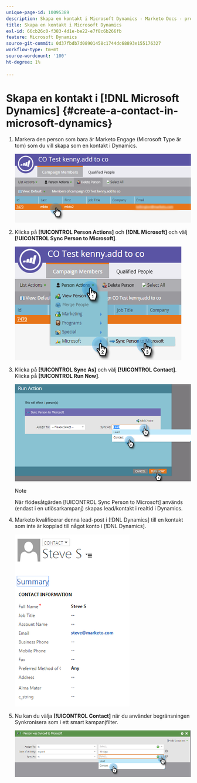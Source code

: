 ```yaml
---
unique-page-id: 10095389
description: Skapa en kontakt i Microsoft Dynamics - Marketo Docs - produktdokumentation
title: Skapa en kontakt i Microsoft Dynamics
exl-id: 66cb26c0-f383-4d1e-be22-e7f8c6b266fb
feature: Microsoft Dynamics
source-git-commit: 0d37fbdb7d08901458c1744dc68893e155176327
workflow-type: tm+mt
source-wordcount: '100'
ht-degree: 1%

---
```


# Skapa en kontakt i [!DNL Microsoft Dynamics] {#create-a-contact-in-microsoft-dynamics}

1. Markera den person som bara är Marketo Engage (Microsoft Type är tom) som du vill skapa som en kontakt i Dynamics.

   ![](assets/one.png)

1. Klicka på **[!UICONTROL Person Actions]** och **[!DNL Microsoft]** och välj **[!UICONTROL Sync Person to Microsoft]**.

   ![](assets/two.png)

1. Klicka på **[!UICONTROL Sync As]** och välj **[!UICONTROL Contact]**. Klicka på **[!UICONTROL Run Now]**.

   ![](assets/three.png)

   >[!NOTE]
   >
   >När flödesåtgärden [!UICONTROL Sync Person to Microsoft] används (endast i en utlösarkampanj) skapas lead/kontakt i realtid i Dynamics.

1. Marketo kvalificerar denna lead-post i [!DNL Dynamics] till en kontakt som inte är kopplad till något konto i [!DNL Dynamics].

   ![](assets/image2015-10-23-9-3a43-3a33.png)

1. Nu kan du välja **[!UICONTROL Contact]** när du använder begränsningen Synkronisera som i ett smart kampanjfilter.

   ![](assets/five.png)
